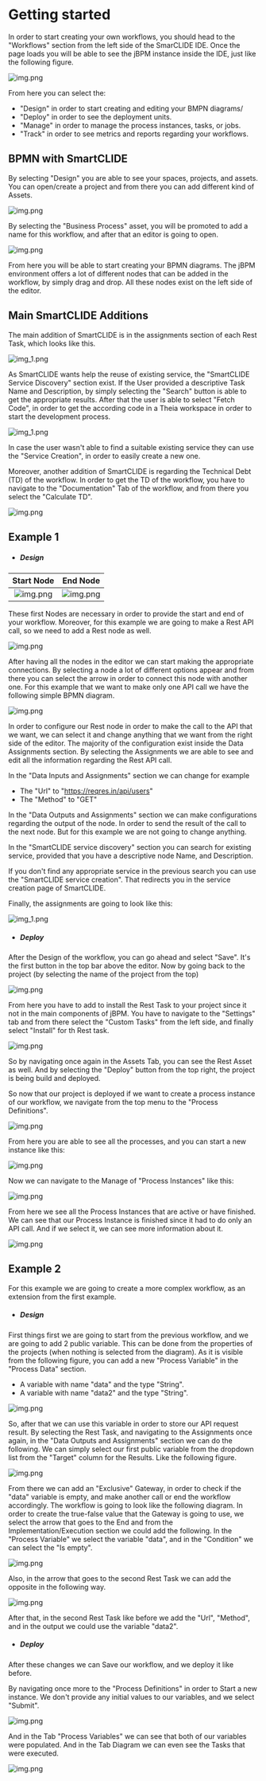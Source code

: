 # Getting started
In order to start creating your own workflows, you should head to the "Workflows" section from the left side of the SmarCLIDE IDE.
Once the page loads you will be able to see the jBPM instance inside the IDE, just like the following figure.

![img.png](images/img_init.png)

From here you can select the:
- "Design" in order to start creating and editing your BMPN diagrams/
- "Deploy" in order to see the deployment units.
- "Manage" in order to manage the process instances, tasks, or jobs.
- "Track" in order to see metrics and reports regarding your workflows.

## BPMN with SmartCLIDE
By selecting "Design" you are able to see your spaces, projects, and assets.
You can open/create a project and from there you can add different kind of Assets.

![img.png](images/img_assets.png)

By selecting the "Business Process" asset, you will be promoted to add a name for this workflow, and after that an editor is going to open.

![img.png](images/img_editor_1.png)

From here you will be able to start creating your BPMN diagrams.
The jBPM environment offers a lot of different nodes that can be added in the workflow, by simply drag and drop.
All these nodes exist on the left side of the editor.

## Main SmartCLIDE Additions

The main addition of SmartCLIDE is in the assignments section of each Rest Task, which looks like this.

![img_1.png](images/img_assigments.png)

As SmartCLIDE wants help the reuse of existing service, the "SmartCLIDE Service Discovery" section exist.
If the User provided a descriptive Task Name and Description, by simply selecting the "Search" button is able to get the appropriate results.
After that the user is able to select "Fetch Code", in order to get the according code in a Theia workspace in order to start the development process.

![img_1.png](images/img_search.png)

In case the user wasn't able to find a suitable existing service they can use the "Service Creation", in order to easily create a new one.

Moreover, another addition of SmartCLIDE is regarding the Technical Debt (TD) of the workflow.
In order to get the TD of the workflow, you have to navigate to the "Documentation" Tab of the workflow, and from there you select the "Calculate TD".

![img.png](images/img_TD.png)

## Example 1
- ##### Design

|              Start Node               |              End Node               |
|:-------------------------------------:|:-----------------------------------:|
| ![img.png](images/img_start_node.png) | ![img.png](images/img_end_node.png) |

These first Nodes are necessary in order to provide the start and end of your workflow.
Moreover, for this example we are going to make a Rest API call, so we need to add a Rest node as well.

![img.png](images/img_rest_node.png)

After having all the nodes in the editor we can start making the appropriate connections.
By selecting a node a lot of different options appear and from there you can select the arrow in order to connect this node with another one.
For this example that we want to make only one API call we have the following simple BPMN diagram.

![img.png](images/img_workflow_1.png)

In order to configure our Rest node in order to make the call to the API that we want, we can select it and change anything that we want from the right side of the editor.
The majority of the configuration exist inside the Data Assignments section.
By selecting the Assignments we are able to see and edit all the information regarding the Rest API call.

In the "Data Inputs and Assignments" section we can change for example
- The "Url" to "https://reqres.in/api/users"
- The "Method" to "GET"

In the "Data Outputs and Assignments" section we can make configurations regarding the output of the node.
In order to send the result of the call to the next node. But for this example we are not going to change anything.

In the "SmartCLIDE service discovery" section you can search for existing service, provided that you have a descriptive node Name, and Description.

If you don't find any appropriate service in the previous search you can use the "SmartCLIDE service creation".
That redirects you in the service creation page of SmartCLIDE.

Finally, the assignments are going to look like this:

![img_1.png](images/img_assigments.png)

- ##### Deploy
After the Design of the workflow, you can go ahead and select "Save".
It's the first button in the top bar above the editor.
Now by going back to the project (by selecting the name of the project from the top)

![img.png](images/img_save_project.png)

From here you have to add to install the Rest Task to your project since it not in the main components of jBPM.
You have to navigate to the "Settings" tab and from there select the "Custom Tasks" from the left side, and finally select "Install" for th Rest task.

![img.png](images/img_install_rest.png)

So by navigating once again in the Assets Tab, you can see the Rest Asset as well.
And by selecting the "Deploy" button from the top right, the project is being build and deployed.

So now that our project is deployed if we want to create a process instance of our workflow, we navigate from the top menu to the "Process Definitions".

![img.png](images/img_toPD.png)

From here you are able to see all the processes, and you can start a new instance like this:

![img.png](images/img_PD_start.png)

Now we can navigate to the Manage of "Process Instances" like this:

![img.png](images/img_toPI.png)

From here we see all the Process Instances that are active or have finished.
We can see that our Process Instance is finished since it had to do only an API call.
And if we select it, we can see more information about it.

![img.png](images/img_PI_info.png)

## Example 2
For this example we are going to create a more complex workflow, as an extension from the first example.
- ##### Design
First things first we are going to start from the previous workflow, and we are going to add 2 public variable.
This can be done from the properties of the projects (when nothing is selected from the diagram).
As it is visible from the following figure, you can add a new "Process Variable" in the "Process Data" section.
- A variable with name "data" and the type "String".
- A variable with name "data2" and the type "String".

![img.png](images/img_new_variable.png)

So, after that we can use this variable in order to store our API request result.
By selecting the Rest Task, and navigating to the Assignments once again, in the "Data Outputs and Assignments" section we can do the following.
We can simply select our first public variable from the dropdown list from the "Target" column for the Results.
Like the following figure.

![img.png](images/img_assigments_output.png)

From there we can add an "Exclusive" Gateway, in order to check if the "data" variable is empty, and make another call or end the workflow accordingly.
The workflow is going to look like the following diagram.
In order to create the true-false value that the Gateway is going to use, we select the arrow that goes to the End and from the Implementation/Execution section we could add the following.
In the "Process Variable" we select the variable "data", and in the "Condition" we can select the "Is empty".

![img.png](images/img_select_arrow_toEnd.png)

Also, in the arrow that goes to the second Rest Task we can add the opposite in the following way.

![img.png](images/img_select_arrow_toRest.png)

After that, in the second Rest Task like before we add the "Url", "Method", and in the output we could use the variable "data2".

- ##### Deploy

After these changes we can Save our workflow, and we deploy it like before.

By navigating once more to the "Process Definitions" in order to Start a new instance.
We don't provide any initial values to our variables, and we select "Submit".

![img.png](images/img_start_form.png)

And in the Tab "Process Variables" we can see that both of our variables were populated.
And in the Tab Diagram we can even see the Tasks that were executed.

![img.png](images/img_pr_var.png)